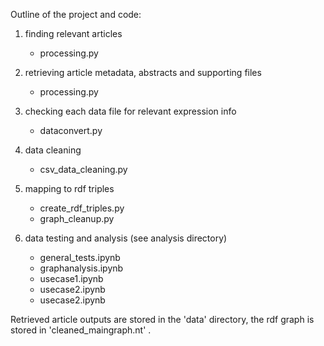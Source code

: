 Outline of the project and code:

1. finding relevant articles
    - processing.py

2. retrieving article metadata, abstracts and supporting files
    - processing.py

3. checking each data file for relevant expression info
    - dataconvert.py
   
4. data cleaning
    - csv_data_cleaning.py 

5. mapping to rdf triples
    - create_rdf_triples.py
    - graph_cleanup.py

6. data testing and analysis (see analysis directory)
    - general_tests.ipynb
    - graphanalysis.ipynb
    - usecase1.ipynb
    - usecase2.ipynb
    - usecase2.ipynb

Retrieved article outputs are stored in the 'data' directory, the rdf graph is stored in 'cleaned_maingraph.nt' .
